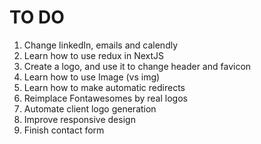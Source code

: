 # TO DO

1. Change linkedIn, emails and calendly
2. Learn how to use redux in NextJS
3. Create a logo, and use it to change header and favicon
4. Learn how to use Image (vs img)
5. Learn how to make automatic redirects
6. Reimplace Fontawesomes by real logos
7. Automate client logo generation
8. Improve responsive design
9. Finish contact form
